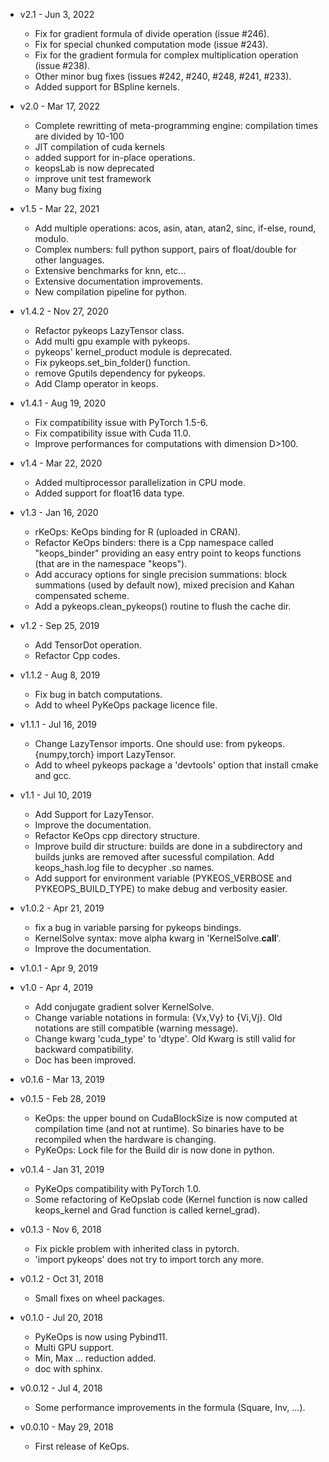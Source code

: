 * v2.1 - Jun 3, 2022
    - Fix for gradient formula of divide operation (issue #246).
    - Fix for special chunked computation mode (issue #243).
    - Fix for the gradient formula for complex multiplication operation (issue #238).
    - Other minor bug fixes (issues #242, #240, #248, #241, #233).
    - Added support for BSpline kernels.

* v2.0 - Mar 17, 2022
    - Complete rewritting of meta-programming engine: compilation times are divided by 10-100
    - JIT compilation of cuda kernels
    - added support for in-place operations.
    - keopsLab is now deprecated
    - improve unit test framework
    - Many bug fixing

* v1.5 - Mar 22, 2021
    - Add multiple operations: acos, asin, atan, atan2, sinc, if-else, round, modulo.
    - Complex numbers: full python support, pairs of float/double for other languages.
    - Extensive benchmarks for knn, etc...
    - Extensive documentation improvements.
    - New compilation pipeline for python.

* v1.4.2 - Nov 27, 2020
    - Refactor pykeops LazyTensor class.
    - Add multi gpu example with pykeops.
    - pykeops' kernel_product module is deprecated.
    - Fix pykeops.set_bin_folder() function.
    - remove Gputils dependency for pykeops.
    - Add Clamp operator in keops.

* v1.4.1 - Aug 19, 2020
    - Fix compatibility issue with PyTorch 1.5-6.
    - Fix compatibility issue with Cuda 11.0.
    - Improve performances for computations with dimension D>100.

* v1.4 - Mar 22, 2020
    - Added multiprocessor parallelization in CPU mode.
    - Added support for float16 data type.

* v1.3 - Jan 16, 2020
    - rKeOps: KeOps binding for R (uploaded in CRAN).
    - Refactor KeOps binders: there is a Cpp namespace called "keops_binder" providing an easy entry point to keops functions (that are in the namespace "keops").
    - Add accuracy options for single precision summations: block summations (used by default now), mixed precision and Kahan compensated scheme.
    - Add a pykeops.clean_pykeops() routine to flush the cache dir.
    
* v1.2 - Sep 25, 2019
    - Add TensorDot operation.
    - Refactor Cpp codes.

* v1.1.2 - Aug 8, 2019
    - Fix bug in batch computations.
    - Add to wheel PyKeOps package licence file.


* v1.1.1 - Jul 16, 2019
    - Change LazyTensor imports. One should use: from pykeops.{numpy,torch} import LazyTensor.
    - Add to wheel pykeops package a 'devtools' option that install cmake and gcc.


* v1.1 - Jul 10, 2019
    - Add Support for LazyTensor.
    - Improve the documentation.
    - Refactor KeOps cpp directory structure.
    - Improve build dir structure: builds are done in a subdirectory and builds junks are removed after sucessful compilation. Add keops_hash.log file to decypher .so names.
    - Add support for environment variable (PYKEOS_VERBOSE and PYKEOPS_BUILD_TYPE) to make debug and verbosity easier.


* v1.0.2 - Apr 21, 2019
    - fix a bug in variable parsing for pykeops bindings.
    - KernelSolve syntax: move alpha kwarg in 'KernelSolve.__call__'.
    - Improve the documentation.


* v1.0.1 - Apr 9, 2019


* v1.0 - Apr 4, 2019
    - Add conjugate gradient solver KernelSolve.
    - Change variable notations in formula: {Vx,Vy} to {Vi,Vj}. Old notations are still compatible (warning message).
    - Change kwarg 'cuda_type' to 'dtype'. Old Kwarg is still valid for backward compatibility.
    - Doc has been improved.


* v0.1.6 - Mar 13, 2019


* v0.1.5 - Feb 28, 2019
    - KeOps: the upper bound on CudaBlockSize is now computed at compilation time (and not at runtime). So binaries have to be recompiled when the hardware is changing.
    - PyKeOps: Lock file for the Build dir is now done in python.


* v0.1.4 - Jan 31, 2019
    - PyKeOps compatibility with PyTorch 1.0.
    - Some refactoring of KeOpslab code (Kernel function is now called keops_kernel and Grad function is called kernel_grad).


* v0.1.3 - Nov 6, 2018
    - Fix pickle problem with inherited class in pytorch.
    - 'import pykeops' does not try to import torch any more.


* v0.1.2 - Oct 31, 2018
    - Small fixes on wheel packages.


* v0.1.0 - Jul 20, 2018
    - PyKeOps is now using Pybind11.
    - Multi GPU support.
    - Min, Max ... reduction added.
    - doc with sphinx.


* v0.0.12 - Jul 4, 2018
    - Some performance improvements in the formula (Square, Inv, ...).


* v0.0.10 - May 29, 2018
     - First release of KeOps.
